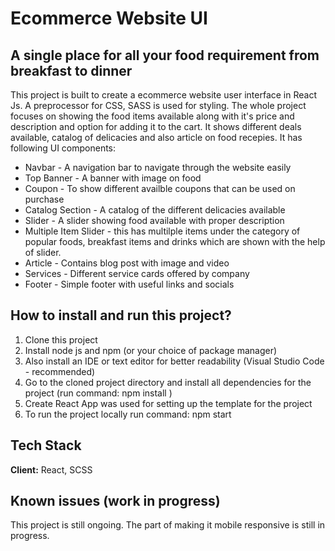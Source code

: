 # Ecommerce Website UI 

## A single place for all your food requirement from breakfast to dinner

This project is built to create a ecommerce website user interface in React Js. A preprocessor for CSS, SASS is used for styling. The whole project focuses on showing the food items available along with it's price and description and option for adding it to the cart. It shows different deals available, catalog of delicacies and also article on food recepies. It has following UI components:

* Navbar - A navigation bar to navigate through the website easily
* Top Banner - A banner with image on food 
* Coupon - To show different availble coupons that can be used on purchase
* Catalog Section - A catalog of the different delicacies available
* Slider - A slider showing food available with proper description
* Multiple Item Slider - this has multilple items under the category of popular foods, breakfast items and drinks which are shown with the help of slider.
* Article - Contains blog post with image and video
* Services - Different service cards offered by company
* Footer - Simple footer with useful links and socials



## How to install and run this project?

1. Clone this project
2. Install node js and npm (or your choice of package manager)
3. Also install an IDE or text editor for better readability (Visual Studio Code - recommended)
4. Go to the cloned project directory and install all dependencies for the project (run command: npm install )
5. Create React App was used for setting up the template for the project
6. To run the project locally run command: npm start

## Tech Stack

**Client:** React, SCSS

## Known issues (work in progress)

This project is still ongoing. The part of making it mobile responsive is still in progress.  

